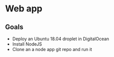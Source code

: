 # Web app

## Goals

- Deploy an Ubuntu 18.04 droplet in DigitalOcean
- Install NodeJS
- Clone an a node app git repo and run it